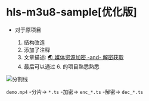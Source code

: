 <!--
 * @?: *********************************************************************
 * @Author: Weidows
 * @Date: 2022-02-24 18:25:21
 * @LastEditors: Weidows
 * @LastEditTime: 2022-03-07 11:42:09
 * @FilePath: \hls-m3u8-sample\README.md
 * @Description:
 * @!: *********************************************************************
-->

# hls-m3u8-sample[优化版]

- 对于原项目

  1. 结构改造
  2. 添加了注释
  3. 文章描述: [🌏 媒体资源加密 -and- 解密获取](https://weidows.github.io/post/Web/get-resources/)
  4. 最后可以通过 6. 的项目熟悉熟悉

<a>![分割线](https://cdn.jsdelivr.net/gh/Weidows/Images/img/divider.png)</a>

`demo.mp4` -分片-> `*.ts` -加密-> `enc_*.ts` -解密-> `dec_*.ts`
